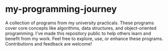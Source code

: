 # my-programming-journey
A collection of programs from my university practicals. These programs cover core concepts like algorithms, data structures, and object-oriented programming. I've made this repository public to help others learn and benefit from my work. Feel free to explore, use, or enhance these programs. Contributions and feedback are welcome!
